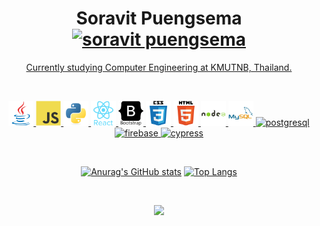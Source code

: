
<h1 align="center">Soravit Puengsema <a href="https://www.linkedin.com/in/soravit-puengsema/" target="blank"><img
      src="https://raw.githubusercontent.com/rahuldkjain/github-profile-readme-generator/master/src/images/icons/Social/linked-in-alt.svg"
      alt="soravit puengsema" height="25" width="35" /></h1>
<p align="center" >
Currently studying Computer Engineering at KMUTNB, Thailand.
</p>

<br>

<p align="center"> 
            <a href="https://www.java.com" target="_blank" rel="noreferrer"> <img
  src="https://raw.githubusercontent.com/devicons/devicon/master/icons/java/java-original.svg" alt="java" width="40"
  height="40" /> </a> 
            <a href="https://developer.mozilla.org/en-US/docs/Web/JavaScript" target="_blank"
  rel="noreferrer"> <img
  src="https://raw.githubusercontent.com/devicons/devicon/master/icons/javascript/javascript-original.svg"
  alt="javascript" width="40" height="40" /> </a>
            <a href="https://www.python.org" target="_blank" 
  rel="noreferrer"> <img
  src="https://raw.githubusercontent.com/devicons/devicon/master/icons/python/python-original.svg" alt="python"
  width="40" height="40" /> </a> 
            <a href="https://reactjs.org/" target="_blank" rel="noreferrer"> <img
  src="https://raw.githubusercontent.com/devicons/devicon/master/icons/react/react-original-wordmark.svg"
  alt="react" width="40" height="40" /> </a> 
            <a href="https://getbootstrap.com" target="_blank" rel="noreferrer">
  <img src="https://raw.githubusercontent.com/devicons/devicon/master/icons/bootstrap/bootstrap-plain-wordmark.svg"
  alt="bootstrap" width="40" height="40" /> </a>
            <a href="https://www.w3schools.com/css/" target="_blank"
  rel="noreferrer"> <img
  src="https://raw.githubusercontent.com/devicons/devicon/master/icons/css3/css3-original-wordmark.svg" alt="css3"
  width="40" height="40" /> </a> 
            <a href="https://www.w3.org/html/" target="_blank" rel="noreferrer"> <img
  src="https://raw.githubusercontent.com/devicons/devicon/master/icons/html5/html5-original-wordmark.svg"
  alt="html5" width="40" height="40" /> </a>  
            <a href="https://nodejs.org" target="_blank" rel="noreferrer"> <img
  src="https://raw.githubusercontent.com/devicons/devicon/master/icons/nodejs/nodejs-original-wordmark.svg"
  alt="nodejs" width="40" height="40" /> </a> 
            <a href="https://www.mysql.com/" target="_blank" rel="noreferrer"> <img
  src="https://raw.githubusercontent.com/devicons/devicon/master/icons/mysql/mysql-original-wordmark.svg"
  alt="mysql" width="40" height="40" /> </a>
            <a href="https://www.postgresql.org/" target="_blank" rel="noreferrer"> <img
  src="https://user-images.githubusercontent.com/25181517/117208740-bfb78400-adf5-11eb-97bb-09072b6bedfc.png"
  alt="postgresql" width="40" height="40" /> </a>
            <a href="https://firebase.google.com/" target="_blank"
  rel="noreferrer"> <img
  src="https://user-images.githubusercontent.com/25181517/189716855-2c69ca7a-5149-4647-936d-780610911353.png" alt="firebase"
  width="40" height="40" /> </a>
            <a href="https://www.cypress.io/" target="_blank"
  rel="noreferrer"> <img
  src="https://user-images.githubusercontent.com/68279555/200387386-276c709f-380b-46cc-81fd-f292985927a8.png" alt="cypress"
  width="40" height="40" /> </a> 
<!--             <a href="https://www.photoshop.com/en" target="_blank"
  rel="noreferrer"> <img
  src="https://raw.githubusercontent.com/devicons/devicon/master/icons/photoshop/photoshop-line.svg" alt="photoshop"
  width="40" height="40" /> </a>  -->
</p>

<br>

<div align="center">
      
[![Anurag's GitHub stats](https://github-readme-stats.vercel.app/api?username=soravitpuengsema&theme=dark&show_icons=true)](https://github.com/anuraghazra/github-readme-stats)
[![Top Langs](https://github-readme-stats.vercel.app/api/top-langs/?username=soravitpuengsema&theme=dark&langs_count=3)](https://github.com/anuraghazra/github-readme-stats)

</div>     
      
<br>

<!-- <p align="center" >
Can't live witout music.
</p>
 -->
<p align="center">
  <img src="https://spotify-github-profile.vercel.app/api/view?uid=cklixag9xakd9l4bw8mecoy36&cover_image=true&theme=novatorem&show_offline=false&background_color=121212&interchange=false&bar_color=53b14f&bar_color_cover=false">
</p>
